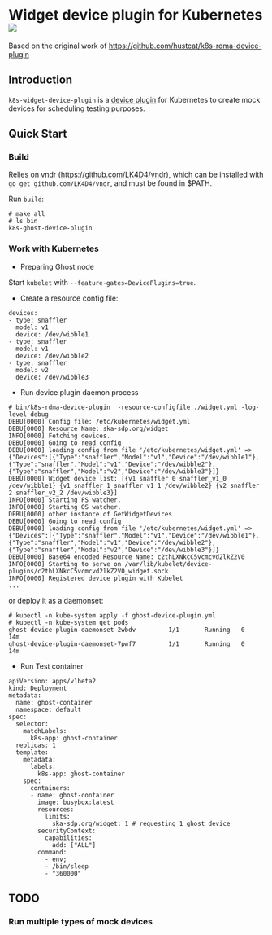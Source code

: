 # Widget device plugin for Kubernetes ![](https://github.com/piersharding/k8s-ghost-device-plugin)

Based on the original work of https://github.com/hustcat/k8s-rdma-device-plugin

## Introduction

`k8s-widget-device-plugin` is a [device plugin](https://github.com/kubernetes/community/blob/master/contributors/design-proposals/resource-management/device-plugin.md) for Kubernetes to create mock devices for scheduling testing purposes.


## Quick Start

### Build

Relies on vndr (https://github.com/LK4D4/vndr), which can be installed with `go get github.com/LK4D4/vndr`, and must be found in $PATH.

Run `build`:

```
# make all 
# ls bin
k8s-ghost-device-plugin
```

### Work with Kubernetes

* Preparing Ghost node

Start `kubelet` with `--feature-gates=DevicePlugins=true`.

* Create a resource config file:
```
devices:
- type: snaffler
  model: v1
  device: /dev/wibble1  
- type: snaffler
  model: v1
  device: /dev/wibble2  
- type: snaffler
  model: v2
  device: /dev/wibble3  
```

* Run device plugin daemon process

```
# bin/k8s-rdma-device-plugin  -resource-configfile ./widget.yml -log-level debug
DEBU[0000] Config file: /etc/kubernetes/widget.yml      
DEBU[0000] Resource Name: ska-sdp.org/widget            
INFO[0000] Fetching devices.                            
DEBU[0000] Going to read config                         
DEBU[0000] loading config from file '/etc/kubernetes/widget.yml' => {"Devices":[{"Type":"snaffler","Model":"v1","Device":"/dev/wibble1"},{"Type":"snaffler","Model":"v1","Device":"/dev/wibble2"},{"Type":"snaffler","Model":"v2","Device":"/dev/wibble3"}]} 
DEBU[0000] Widget device list: [{v1 snaffler 0 snaffler_v1_0 /dev/wibble1} {v1 snaffler 1 snaffler_v1_1 /dev/wibble2} {v2 snaffler 2 snaffler_v2_2 /dev/wibble3}] 
INFO[0000] Starting FS watcher.                         
INFO[0000] Starting OS watcher.                         
DEBU[0000] other instance of GetWidgetDevices           
DEBU[0000] Going to read config                         
DEBU[0000] loading config from file '/etc/kubernetes/widget.yml' => {"Devices":[{"Type":"snaffler","Model":"v1","Device":"/dev/wibble1"},{"Type":"snaffler","Model":"v1","Device":"/dev/wibble2"},{"Type":"snaffler","Model":"v2","Device":"/dev/wibble3"}]} 
DEBU[0000] Base64 encoded Resource Name: c2thLXNkcC5vcmcvd2lkZ2V0 
INFO[0000] Starting to serve on /var/lib/kubelet/device-plugins/c2thLXNkcC5vcmcvd2lkZ2V0_widget.sock 
INFO[0000] Registered device plugin with Kubelet   
...
```

or deploy it as a daemonset:

```
# kubectl -n kube-system apply -f ghost-device-plugin.yml
# kubectl -n kube-system get pods
ghost-device-plugin-daemonset-2wbdv         1/1       Running   0          14m
ghost-device-plugin-daemonset-7pwf7         1/1       Running   0          14m
```

* Run Test container

```
apiVersion: apps/v1beta2
kind: Deployment
metadata:
  name: ghost-container
  namespace: default
spec:
  selector:
    matchLabels:
      k8s-app: ghost-container
  replicas: 1
  template:
    metadata:
      labels:
        k8s-app: ghost-container
    spec:
      containers:
      - name: ghost-container
        image: busybox:latest
        resources:
          limits:
            ska-sdp.org/widget: 1 # requesting 1 ghost device
        securityContext:
          capabilities:
            add: ["ALL"]
        command:
          - env;
          - /bin/sleep
          - "360000"
```

## TODO

### Run multiple types of mock devices 

